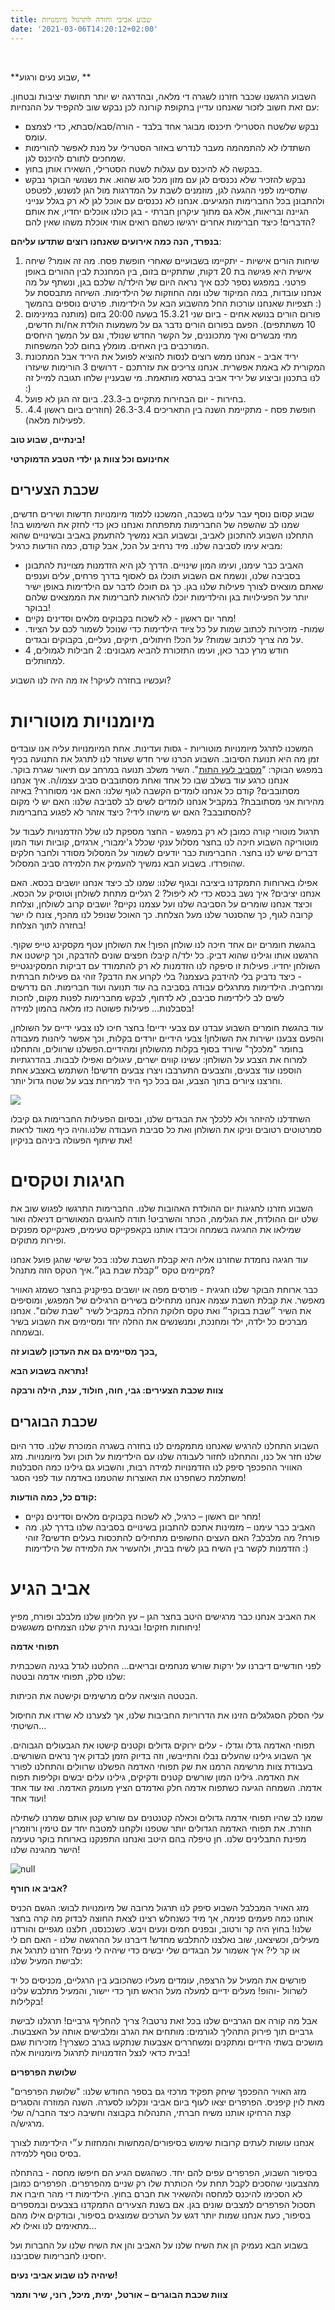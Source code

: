 ```yaml
---
title: שבוע אביבי וחזרה לתרגול מיומנויות
date: '2021-03-06T14:20:12+02:00'
---
```

<br>

**שבוע נעים ורגוע,
**

השבוע הרגשנו שכבר חזרנו לשגרה די מלאה, ובהדרגה יש יותר תחושת יציבות ובטחון. עם זאת חשוב לזכור שאנחנו עדיין בתקופת קורונה לכן נבקש שוב להקפיד על ההנחיות:

* נבקש שלשטח הסטרילי תיכנסו מבוגר אחד בלבד - הורה/סבא/סבתא, כדי לצמצם עומס. 
* השתדלו לא להתמהמה מעבר לנדרש באזור הסטרילי על מנת לאפשר להורימות שמחכים לתורם להיכנס לגן.  
* בבקשה לא להיכנס עם עגלות לשטח הסטרילי, השאירו אותן בחוץ. 
* נבקש להזכיר שלא נכנסים לגן עם מזון מכל סוג שהוא. את נשנושי הבוקר נבקש שתסיימו לפני ההגעה לגן, מוזמנים לשבת על המדרגות מול הגן לנשנש, לפטפט ולהתבונן בכל החברימות המגיעים. אנחנו לא נכנסים עם אוכל לגן לא רק בגלל ענייני הגיינה ובריאות, אלא גם מתוך עיקרון חברתי - בגן כולנו אוכלים יחדיו, את אותם הדברים! כיצד חברימות אחרים ירגישו כשהם רואים אותי אוכלת משהו שאין להם? 

**בנפרד,  הנה כמה אירועים שאנחנו רוצים שתדעו עליהם**:

1. שיחות הורים אישיות - יתקיימו בשבועיים שאחרי חופשת פסח. מה זה אומר? שיחה אישית היא פגישה בת 20 דקות, שתתקיים בזום, בין המחנכת לבין ההורים באופן פרטני. במפגש נספר לכם איך נראה היום של הילד/ה שלכם בגן, ונשתף על מה אנחנו עובדות, במה המיקוד שלנו ומה החוזקות של הילדימות. השיחה מתבססת על תצפיות שאנחנו עורכות החל מהשבוע הבא על הילדימות. פרטים נוספים בהמשך :) 
2. פורום הורים בנושא אחים - ביום שני 15.3.21 בשעה 20:00 בזום  (מותנה במינימום 10 משתתפים). הפעם בפורום הורים נדבר גם על משמעות הולדת אח/ות חדשים, מתי מבשרים ואיך מתכוננים, על הקשר החדש שנולד, וגם על המשך היחסים המורכבים בין האחים. מומלץ בחום לכל המשפחות. 
3. יריד אביב - אנחנו ממש רוצים לנסות להוציא לפועל את היריד אבל המתכונת המקורית לא באמת אפשרית. אנחנו צריכים את עזרתכם - דרושים 3 הורימות שיעזרו לנו בתכנון וביצוע של יריד אביב בגרסא מותאמת. מי שבעניין שלחו תגובה למייל זה :) 
4. בחירות - יום הבחירות מתקיים ב-23.3. ביום זה הגן לא פועל. 
5. חופשת פסח - מתקיימת השנה בין התאריכים 26.3-3.4 (חוזרים ביום ראשון 4.4. לפעילות מלאה). 

**בינתיים, שבוע טוב!**

**אחינועם וכל צוות גן ילדי הטבע הדמוקרטי**

## שכבת הצעירים

שבוע קסום נוסף עבר עלינו בשכבה, המשכנו ללמוד מיומנויות חדשות ושירים חדשים, שמנו לב שהשפה של החברימות מתפתחת ואנחנו כאן כדי לחזק את השימוש בה! התחלנו השבוע להתכונן לאביב, ובשבוע הבא נמשיך להתעמק באביב ובשינויים שהוא מביא עימו לסביבה שלנו. מיד נרחיב על הכל, אבל קודם, כמה הודעות כרגיל:

* האביב כבר עימנו, ועימו המון שינויים. הדרך לגן היא הזדמנות מצויינת להתבונן בסביבה שלנו, ונשמח אם השבוע תוכלו גם לאסוף בדרך פרחים, עלים וענפים שאתם מוצאים לצורך פעילות שלנו בגן. כך גם תוכלו לדבר עם הילדימות באופן ישיר יותר על הפעילויות בגן והילדימות יוכלו להראות לחברימות את הממצאים שלהם בבוקר!
* מחר יום ראשון - לא לשכוח בקבוקים מלאים וסדינים נקיים!
* שמות- מזכירות לכתוב שמות על כל ציוד הילדימות כדי שנוכל לשמור לכם על הציוד. על מה צריך לכתוב שמות? על הכל! חיתולים, תיקים, נעליים, בקבוקים ובגדים.
* חודש מרץ כבר כאן, ועימו התזכורת להביא מגבונים: 2 חבילות לגמולים, 4 למחותלים.

ועכשיו בחזרה לעיקר! אז מה היה לנו השבוע?

# מיומנויות מוטוריות

המשכנו לתרגל מיומנויות מוטוריות - גסות ועדינות. אחת המיומנויות עליה אנו עובדים זמן מה היא תנועת הסיבוב. השבוע הכרנו  שיר חדש שעוזר לנו לתרגל את התנועה בכיף במפגש הבוקר: "[מסביב לעץ התות](https://www.youtube.com/watch?v=7VpIEdeWKqI&list=PLLjInCvHPnCcKESToDq870GQYG5yEN-CL)". השיר משלב תנועה במרחב עם תיאור שגרת בוקר. אנחנו כרגע עוד בשלב שבו כל אחד ואחת מסתובבים סביב עצמו/ה. איך אנחנו מסתובבים? קודם כל אנחנו לומדים הקשבה לגוף שלנו: האם אני מסוחרר? באיזה מהירות אני מסתובבת? במקביל אנחנו לומדים לשים לב לסביבה שלנו: האם יש לי מקום להסתובבב? האם יש מישהו לידי? כיצד אזהר לא לפגוע בחברימות?

תרגול מוטורי קורה כמובן לא רק במפגש - החצר מספקת לנו שלל הזדמנויות לעבוד על מוטוריקה השבוע חיכה לנו בחצר מסלול ענקי שכלל ג'ימבורי, ארגזים, קוביות ועוד המון דברים שיש לנו בחצר. החברימות כבר יודעים לשמור על המסלול מסודר ולחבר חלקים שהופרדו. בשבוע הבא נמשיך להעמיק את הלמידה סביב המסלול.

אפילו בארוחות התמקדנו ביציבה ובגוף שלנו: שמנו לב כיצד אנחנו יושבים בכסא. האם אנחנו יציבים? איך נשב בכסא כדי לא ליפול? 2 רגליים מתחת לשולחן וטוסיק על הכסא. וכיצד אנחנו שומרים על הסביבה שלנו ועל עצמנו נקיים? יושבים קרוב לשולחן, וצלחת קרובה לגוף, כך שהסנטר שלנו מעל הצלחת. כך האוכל שנופל לנו מהכף, צונח לו ישר בחזרה לתוך הצלחת!

בהגשת חומרים יום אחד חיכה לנו שולחן הפוך! את השולחן עטף מקסקינג טייפ שקוף. הרגשנו אותו וגילינו שהוא דביק. כל ילד/ה קיבלו חפצים שונים להדבקה, וכך קישטנו את השולחן יחדיו. פעילות זו סיפקה לנו הזדמנות לא רק להתמודד עם דביקות המסקינגטייפ - כיצד נדביק בלי להידבק בעצמנו? בלי לקרוע את הדבק? זוהי גם פעילות חברתית ומרחבית. הילדימות מתרגלים עבודה בסביבה בה עוד תנועה ועוד חברימות. הם נדרשים לשים לב לילדימות סביבם, לא לדחוף, לבקש מחברימות לפנות מקום, לחכות בסבלנות… פעילות פשוטה כזו מלאה בהמון למידה!

עוד בהגשת חומרים השבוע עבדנו עם צבעי ידיים! בחצר חיכו לנו צבעי ידיים על השולחן, והפעם צבענו ישירות את השולחן! צבעי הידיים יורדים בקלות, וכך אפשר ליהנות מעבודה בחומר "מלכלך" שיורד בסוף בקלות מהשולחן ומהידיים.הפשלנו שרוולים, והתחלנו למרוח את הצבע על השולחן: עשינו קווים ישרים, עיגולים ואפילו לבבות. בהדרגתיות הוספנו עוד צבעים, והצבעים התערבבו ויצרו צבעים חדשים! השתמש באצבע אחת וחרצנו ציורים בתוך הצבע, וגם בכל כף היד למריחת צבע על שטח גדול יותר.

![](/img/pics/צבעי-ידיים-2-.jpeg)

השתדלנו להיזהר ולא ללכלך את הבגדים שלנו, ובסיום הפעילות החברימות גם קיבלו סמרטוטים רטובים וניקו את השולחן ואת כל סביבת העבודה שלנו.והיה כיף מאוד לראות את שיתוף הפעולה ביניהם בניקיון!

# חגיגות וטקסים

השבוע חזרנו לחגיגות יום ההולדת האהובות שלנו. החברימות התרגשו לפגוש שוב את שלט יום ההולדת, את הגלימה, הכתר והשרביט! תודה לחוגגים המאושרים דניאלה ואור שמילאו את החגיגה בשמחה וכיבדו אותנו בקאפקייקס טעימים, פאנקייקס מפנקים ופירות מתוקים.

עוד חגיגה נחמדת שחזרנו אליה היא קבלת השבת שלנו: בכל שישי שהגן פועל אנחנו מקיימים טקס ״קבלת שבת בגן״.איך הטקס הזה מתנהל?

כבר ארוחת הבוקר שלנו חגיגית - פורסים מפה או יושבים בפיקניק בחצר כשמזג האוויר מאפשר. את קבלת השבת עצמה אנחנו מתחילים בשירים הרגילים של המפגש, ומוסיפים את השיר ״שבת בבוקר״ ואת טקס חלוקת החלה במקביל לשיר "שבת שלום". אנחנו מברכים כל ילדה, ילד ומחנכת, ומנשנשים את החלה יחד ומסיימים את השבוע בשיר ובשמחה.

**בכך מסיימים גם את העדכון לשבוע זה,**

**נתראה בשבוע הבא!**

**צוות שכבת הצעירים: גבי, חוה, חולוד, ענת, הילה ורבקה**

## שכבת הבוגרים

השבוע התחלנו להרגיש שאנחנו מתמקמים לנו בחזרה בשגרה המוכרת שלנו. סדר היום שלנו חזר אל כנו, והתחלנו לחזור לעבודה שלנו עם הילדימות על תוכן ועל מיומנויות. מזג האוויר ההפכפך סיפק לנו הזדמנויות למידה רבות, והשבוע גם גילינו כמה הסבלנות משתלמת כשחפרנו את האוצרות שהטמנו באדמה עוד לפני הסגר!

**קודם כל, כמה הודעות:**

* מחר יום ראשון – כרגיל, לא לשכוח בקבוקים מלאים וסדינים נקיים!
* האביב כבר עימנו – מזמינות אתכם להתבונן בשינויים בסביבה שלנו בדרך לגן. מה פורח? מה מלבלב? האם העצים החשופים מתחילים להתכסות בעלים חדשים? זוהי הזדמנות לקשר בין השיח בגן לשיח בבית, ולהעשיר את הלמידה של הילדימות :)

# אביב הגיע

את האביב אנחנו כבר מרגישים היטב בחצר הגן – עץ הלימון שלנו מלבלב ופורח, מפיץ ניחוחות חזקים! ובגינת הירק שלנו הצמחים משגשגים!

**תפוחי אדמה**

לפני חודשיים דיברנו על ירקות שורש מנחמים ובריאים… החלטנו לגדל בגינה השכבתית שלנו סלק, תפוחי אדמה ובטטה:

הבטטה הוציאה עלים מרשימים וקישטה את הכיתות. 

עלי הסלק הסגלגלים הזינו את הדרוריות החביבות שלנו, אך לצערנו לא שרדו את החיסול השיטתי...

תפוחי האדמה גדלו וגדלו - עלים ירוקים גדולים וקטנים קישטו את הגבעולים הגבוהים. אך השבוע גילינו שהעלים נבלו והתייבשו, וזה בדיוק הזמן לבדוק איך נראים השורשים. בעבודת צוות מרשימה הרמנו את שק תפוחי האדמה הפשלנו שרוולים והתחלנו לפורר את האדמה. גילינו המון שורשים קטנים ודקיקים, גילינו עלים יבשים וקליפות תפוח אדמה. השמחה הגיעה כשתפוח אדמה חלק ואדמדם הציץ מעומק האדמה. ואז עוד אחד ועוד אחד!

שמנו לב שהיו תפוחי אדמה גדולים וכאלה קטנטנים עם שורש קטן אותם שמרנו לשתילה חוזרת. את תפוחי האדמה הגדולים יותר שטפנו ולקחנו למטבח יחד עם טימין ורוזמרין מפינת התבלינים שלנו. חן טיפלה בהם היטב ואנחנו התפנקנו בארוחת בוקר טעימה הישר מהגינה שלנו!

![null](/img/pics/תפוחי-אדמה.jpeg)

**אביב או חורף?**

מזג האויר המבלבל השבוע סיפק לנו תרגול מרובה של מיומנויות לבוש: הגשם הכניס אותנו כמה פעמים פנימה, אך מיד כשנחלש רצינו לצאת החוצה לבדוק מה קרה בחצר שלנו! בחוץ היה קר ורטוב, ובפנים חמים ונעים ויבש. כשנכנסנו, חלצנו מגפיים והורדנו מעילים, וכשיצאנו, שוב נאלצנו להתלבש מחדש! דיברנו  על ההרגשה שלנו - האם חם לי או קר לי? איך אשמור על הבגדים שלי יבשים כדי שיהיה לי נעים? חזרנו לתרגל את לבישת המעיל שלנו:

פורשים את המעיל על הרצפה, עומדים מעליו כשהכובע בין הרגליים, מכניסים כל יד לשרוול -והופ! מעלים ידיים למעלה מעל הראש תוך כדי יישור, והמעיל מתלבש עלינו בקלילות!

אבל מה קורה אם הגרביים שלנו בכל זאת נרטבו? צריך להחליף גרביים! תרגלנו לבישת גרביים תוך פירוק התהליך לגורמים: מותחים את הגרב ומלבישים אותה על האצבעות. מושכים בשתי הידיים ומתקנים ומשחררים אצבעות שנתקעו בגרב כשצריך! מזכירות שגם בבית כדאי לנצל הזדמנויות לתרגול מיומנויות אלה!

**שלושת הפרפרים**

מזג האויר ההפכפך שיחק תפקיד מרכזי גם בספר החודש שלנו: "שלושת הפרפרים" מאת לוין קיפניס. הפרפרים יצאו לעוף ביום אביבי ונקלעו לסערה. השנה המוזרה והסגרים קצת הרחיקו אותנו משיח חברתי, התנהלות בקבוצה וחשיבה כיצד החבר/ה שלי מרגיש/ה.

אנחנו עושות לעתים קרובות שימוש בסיפורים/המחשות והמחזות ע״י הילדימות לצורך בסיס נוסף ללמידה.

בסיפור השבוע, הפרפרים עפים להם יחד. כשהגשם הגיע הם חיפשו מחסה - בהתחלה מהצבעוני שהסכים לקבל תחת עלי הכותרת שלו רק שניים מהפרפרים. הפרפרים כמובן לא הסכימו להיכנס למחסה ולהשאיר את חברם בחוץ. הילדימות די מהר חיברו את תסכול הפרפרים למצבים שונים בגן. אם בשנת הצעירים התמקדנו בצבעים ובמספרים בסיפור, כעת אנחנו שמות יותר דגש על הערכים שמוצגים בסיפור, ובודקים אילו מהם מתאימים לנו ואילו לא...

בשבוע הבא נעמיק הן את השיח שלנו על האביב והן את השיח שלנו על החברות ועל יחסינו לחברימות שסביבנו.

**שיהיה לנו שבוע אביבי נעים!**

**צוות שכבת הבוגרים – אורטל, ימית, מיכל, רוני, שיר ותמר**
